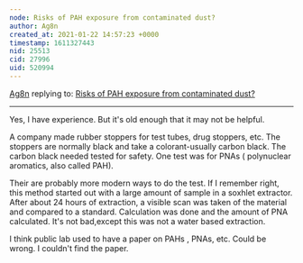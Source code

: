 ```yaml
---
node: Risks of PAH exposure from contaminated dust?
author: Ag8n
created_at: 2021-01-22 14:57:23 +0000
timestamp: 1611327443
nid: 25513
cid: 27996
uid: 520994
---
```




[Ag8n](../profile/Ag8n) replying to: [Risks of PAH exposure from contaminated dust?](../notes/kgradow1/01-21-2021/what-are-the-risks-of-pah-exposure-from-contaminated-dust)

----
Yes, I have experience.  But it's old enough that it may not be helpful.

A company made rubber stoppers for test tubes, drug stoppers, etc.  The stoppers are normally black and take a colorant-usually carbon black.  The carbon black needed tested for safety. One test was for PNAs ( polynuclear aromatics, also called PAH).

Their are probably more modern ways to do the test. If I remember right, this method started out with a large amount of sample in a soxhlet extractor.  After about 24 hours of extraction, a visible scan was taken of the material and compared to a standard.  Calculation was done and the amount of PNA calculated.  It's not bad,except this was not a water based extraction.

I  think public lab used to have a paper on PAHs , PNAs, etc.  Could be wrong.  I couldn't find the paper.